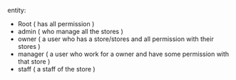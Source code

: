 entity:
- Root ( has all permission )
- admin ( who manage all the stores )
- owner ( a user who has a store/stores and all permission with their stores )
- manager ( a user who work for a owner and have some permission with that store )
- staff ( a staff of the store )
